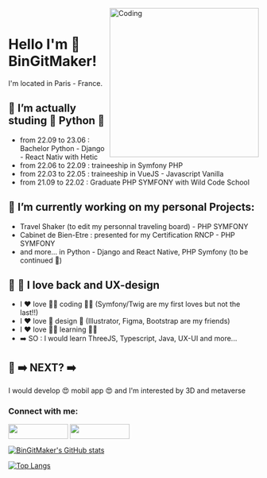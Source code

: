 <p>
  <a><img align="right" alt="Coding" width="300" src="https://res.cloudinary.com/practicaldev/image/fetch/s--sNXjzc6P--/c_limit%2Cf_auto%2Cfl_progressive%2Cq_66%2Cw_880/https://media1.tenor.com/images/0c34272909ee2a4db5606a014082312b/tenor.gif%3Fitemid%3D15828752">
</a></br>
</p>

# Hello I'm :rainbow: BinGitMaker! 


I'm located in Paris - France.

## :rainbow: I’m actually studing :snake: Python :snake: 

- from 22.09 to 23.06 : Bachelor Python - Django - React Nativ with Hetic
- from 22.06 to 22.09 : traineeship in Symfony PHP
- from 22.03 to 22.05 : traineeship in VueJS - Javascript Vanilla 
- from 21.09 to 22.02 : Graduate PHP SYMFONY with Wild Code School

## :rainbow: I’m currently working on my personal Projects: 
   - Travel Shaker (to edit my personnal traveling board) - PHP SYMFONY
   - Cabinet de Bien-Etre : presented for my Certification RNCP - PHP SYMFONY
   - and more... in Python - Django and React Native, PHP Symfony (to be continued :muscle:)
   
## :rainbow: :unicorn: I love back and UX-design
- I :heart: love :woman_technologist: coding :woman_technologist: (Symfony/Twig are my first loves but not the last!!)
- I :heart: love :art: design :art: (Illustrator, Figma, Bootstrap are my friends)
- I :heart: love :woman_student: learning :woman_student: 
- :arrow_right: SO : I would learn ThreeJS, Typescript, Java, UX-UI and more...

## :rainbow: :arrow_right: NEXT? :arrow_right: 
I would develop :heart_eyes: mobil app :heart_eyes: and I'm interested by 3D and metaverse


<h3 align="left">Connect with me:</h3>
<p align="left">
<a href="https://www.linkedin.com/in/dbinoisdev/" target="blank"><img align="center" src="https://img.shields.io/badge/LinkedIn-0077B5?style=for-the-badge&logo=linkedin&logoColor=white" alt="" height="30" width="120" /></a>
<a href="https://www.instagram.com/bingitmaker" target="blank"><img align="center" src="https://img.shields.io/badge/Instagram-E4405F?style=for-the-badge&logo=instagram&logoColor=white" alt="" height="30" width="120"/></a>
</p>


[![BinGitMaker's GitHub stats](https://github-readme-stats.vercel.app/api?username=BinGitMaker&theme=panda&show_icons=true)](https://github.com/BinGitMaker/github-readme-stats)

[![Top Langs](https://github-readme-stats.vercel.app/api/top-langs/?username=BinGitMaker&langs_count=5&theme=panda&show_icons=true)](https://github.com/BinGitMaker/github-readme-stats)
